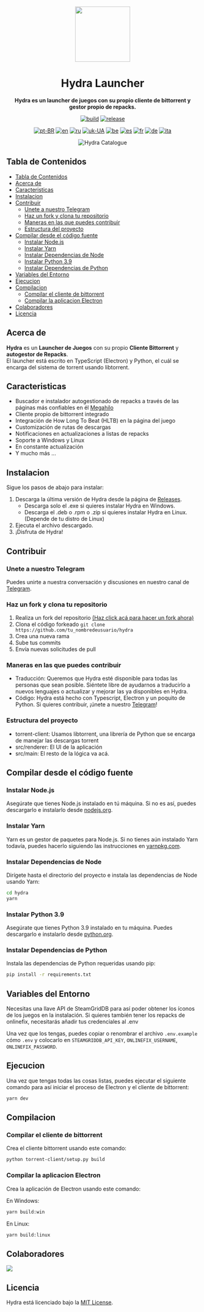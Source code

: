 <br>

<div align="center">

[<img src="./resources/icon.png" width="144"/>](https://hydralauncher.site)

  <h1 align="center">Hydra Launcher</h1>
  
  <p align="center">
    <strong>Hydra es un launcher de juegos con su propio cliente de bittorrent y gestor propio de repacks.</strong>
  </p>

[![build](https://img.shields.io/github/actions/workflow/status/hydralauncher/hydra/build.yml)](https://github.com/hydralauncher/hydra/actions)
[![release](https://img.shields.io/github/package-json/v/hydralauncher/hydra)](https://github.com/hydralauncher/hydra/releases)

[![pt-BR](https://img.shields.io/badge/lang-pt--BR-green.svg)](README.pt-BR.md)
[![en](https://img.shields.io/badge/lang-en-red.svg)](README.md)
[![ru](https://img.shields.io/badge/lang-ru-yellow.svg)](README.ru.md)
[![uk-UA](https://img.shields.io/badge/lang-uk--UA-blue)](README.uk-UA.md)
[![be](https://img.shields.io/badge/lang-be-orange)](README.be.md)
[![es](https://img.shields.io/badge/lang-es-red)](README.es.md)
[![fr](https://img.shields.io/badge/lang-fr-blue)](README.fr.md)
[![de](https://img.shields.io/badge/lang-de-black)](README.de.md)
[![ita](https://img.shields.io/badge/lang-it-red)](README.it.md)

![Hydra Catalogue](./docs/screenshot.png)

</div>

## Tabla de Contenidos

- [Tabla de Contenidos](#tabla-de-contenidos)
- [Acerca de](#acerca-de)
- [Caracteristicas](#caracteristicas)
- [Instalacion](#instalacion)
- [ Contribuir](#-contribuir)
  - [ Unete a nuestro Telegram](#-unete-a-nuestro-telegram)
  - [Haz un fork y clona tu repositorio](#haz-un-fork-y-clona-tu-repositorio)
  - [Maneras en las que puedes contribuir](#maneras-en-las-que-puedes-contribuir)
  - [Estructura del proyecto](#estructura-del-proyecto)
- [Compilar desde el código fuente](#compilar-desde-el-código-fuente)
  - [Instalar Node.js](#instalar-nodejs)
  - [Instalar Yarn](#instalar-yarn)
  - [Instalar Dependencias de Node](#instalar-dependencias-de-node)
  - [Instalar Python 3.9](#instalar-python-39)
  - [Instalar Dependencias de Python](#instalar-dependencias-de-python)
- [Variables del Entorno](#variables-del-entorno)
- [Ejecucion](#ejecucion)
- [Compilacion](#compilacion)
  - [Compilar el cliente de bittorrent](#compilar-el-cliente-de-bittorrent)
  - [Compilar la aplicacion Electron](#compilar-la-aplicacion-electron)
- [Colaboradores](#colaboradores)
- [Licencia](#licencia)

## Acerca de

**Hydra** es un **Launcher de Juegos** con su propio **Cliente Bittorrent** y **autogestor de Repacks**.
<br>
El launcher está escrito en TypeScript (Electron) y Python, el cuál se encarga del sistema de torrent usando libtorrent.

## Caracteristicas

- Buscador e instalador autogestionado de repacks a través de las páginas más confiables en él [Megahilo](https://www.reddit.com/r/Piracy/wiki/megathread/)
- Cliente propio de bittorrent integrado
- Integración de How Long To Beat (HLTB) en la página del juego
- Customización de rutas de descargas
- Notificaciones en actualizaciones a listas de repacks
- Soporte a Windows y Linux
- En constante actualización
- Y mucho más ...

## Instalacion

Sigue los pasos de abajo para instalar:

1. Descarga la última versión de Hydra desde la página de [Releases](https://github.com/hydralauncher/hydra/releases/latest).
   - Descarga solo el .exe si quieres instalar Hydra en Windows.
   - Descarga el .deb o .rpm o .zip si quieres instalar Hydra en Linux. (Depende de tu distro de Linux)
2. Ejecuta el archivo descargado.
3. ¡Disfruta de Hydra!

## <a name="contribuir"> Contribuir

### <a name="unete-a-nuestro-telegram"></a> Unete a nuestro Telegram

Puedes unirte a nuestra conversación y discusiones en nuestro canal de [Telegram](https://t.me/hydralauncher).

### Haz un fork y clona tu repositorio

1. Realiza un fork del repositorio [(Haz click acá para hacer un fork ahora)](https://github.com/hydralauncher/hydra/fork)
2. Clona el código forkeado `git clone https://github.com/tu_nombredeusuario/hydra`
3. Crea una nueva rama
4. Sube tus commits
5. Envía nuevas solicitudes de pull

### Maneras en las que puedes contribuir

- Traducción: Queremos que Hydra esté disponible para todas las personas que sean posible. Siéntete libre de ayudarnos a traducirlo a nuevos lenguajes o actualizar y mejorar las ya disponibles en Hydra.
- Código: Hydra está hecho con Typescript, Electron y un poquito de Python. Si quieres contribuir, ¡únete a nuestro [Telegram](https://t.me/hydralauncher)!

### Estructura del proyecto

- torrent-client: Usamos libtorrent, una librería de Python que se encarga de manejar las descargas torrent
- src/renderer: El UI de la aplicación
- src/main: El resto de la lógica va acá.

## Compilar desde el código fuente

### Instalar Node.js

Asegúrate que tienes Node.js instalado en tú máquina. Si no es así, puedes descargarlo e instalarlo desde [nodejs.org](https://nodejs.org/).

### Instalar Yarn

Yarn es un gestor de paquetes para Node.js. Si no tienes aún instalado Yarn todavía, puedes hacerlo siguiendo las instrucciones en [yarnpkg.com](https://classic.yarnpkg.com/lang/en/docs/install/).

### Instalar Dependencias de Node

Dirígete hasta el directorio del proyecto e instala las dependencias de Node usando Yarn:

```bash
cd hydra
yarn
```

### Instalar Python 3.9

Asegúrate que tienes Python 3.9 instalado en tu máquina. Puedes descargarlo e instalarlo desde [python.org](https://www.python.org/downloads/release/python-3913/).

### Instalar Dependencias de Python

Instala las dependencias de Python requeridas usando pip:

```bash
pip install -r requirements.txt
```

## Variables del Entorno

Necesitas una llave API de SteamGridDB para así poder obtener los íconos de los juegos en la instalación.
Si quieres también tener los repacks de onlinefix, necesitarás añadir tus credenciales al .env

Una vez que los tengas, puedes copiar o renombrar el archivo `.env.example` cómo `.env` y colocarlo en `STEAMGRIDDB_API_KEY`, `ONLINEFIX_USERNAME`, `ONLINEFIX_PASSWORD`.

## Ejecucion

Una vez que tengas todas las cosas listas, puedes ejecutar el siguiente comando para así iniciar el proceso de Electron y el cliente de bittorrent:

```bash
yarn dev
```

## Compilacion

### Compilar el cliente de bittorrent

Crea el cliente bittorrent usando este comando:

```bash
python torrent-client/setup.py build
```

### Compilar la aplicacion Electron

Crea la aplicación de Electron usando este comando:

En Windows:

```bash
yarn build:win
```

En Linux:

```bash
yarn build:linux
```

## Colaboradores

<a href="https://github.com/hydralauncher/hydra/graphs/contributors">
  <img src="https://contrib.rocks/image?repo=hydralauncher/hydra" />
</a>

## Licencia

Hydra está licenciado bajo la [MIT License](LICENSE).
